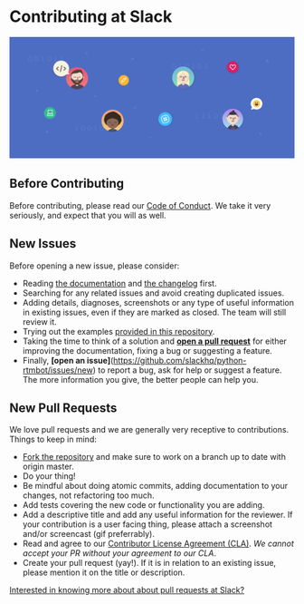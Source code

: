 # Contributing at Slack

![Header Image](contributing_header_slack.png)

## Before Contributing

Before contributing, please read our [Code of Conduct](./CODE_OF_CONDUCT.md). We take it very seriously, and expect that you will as well.

## New Issues

Before opening a new issue, please consider:

  - Reading [the documentation](https://github.com/slackhq/python-rtmbot/blob/master/README.md) and [the changelog](https://github.com/slackhq/python-rtmbot/blob/master/CHANGELOG.md) first.
  - Searching for any related issues and avoid creating duplicated issues.
  - Adding details, diagnoses, screenshots or any type of useful information in existing issues, even if they are marked as closed. The team will still review it.
  - Trying out the examples [provided in this repository](https://github.com/slackhq/python-rtmbot/tree/master/examples).
  - Taking the time to think of a solution and [**open a pull request**](#new-pull-requests) for either improving the documentation, fixing a bug or suggesting a feature.
  - Finally, **[open an issue]**(https://github.com/slackhq/python-rtmbot/issues/new) to report a bug, ask for help or suggest a feature. The more information you give, the better people can help you.


## New Pull Requests

We love pull requests and we are generally very receptive to contributions. Things to keep in mind:

- [Fork the repository](https://github.com/slackhq/python-rtmbot) and make sure to work on a branch up to date with origin master.
- Do your thing!
- Be mindful about doing atomic commits, adding documentation to your changes, not refactoring too much.
- Add tests covering the new code or functionality you are adding.
- Add a descriptive title and add any useful information for the reviewer. If your contribution is a user facing thing, please attach a screenshot and/or screencast (gif preferrably).
- Read and agree to our [Contributor License Agreement (CLA)](https://docs.google.com/a/slack-corp.com/forms/d/1q_w8rlJG_x_xJOoSUMNl7R35rkpA7N6pUkKhfHHMD9c/viewform). _We cannot accept your PR without your agreement to our CLA_.
- Create your pull request (yay!). If it is in relation to an existing issue, please mention it on the title or description.

[Interested in knowing more about about pull requests at Slack?](https://slack.engineering/on-empathy-pull-requests-979e4257d158#.awxtvmb2z)
